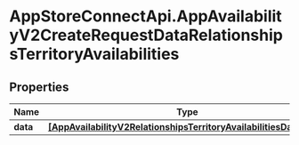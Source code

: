 # AppStoreConnectApi.AppAvailabilityV2CreateRequestDataRelationshipsTerritoryAvailabilities

## Properties

Name | Type | Description | Notes
------------ | ------------- | ------------- | -------------
**data** | [**[AppAvailabilityV2RelationshipsTerritoryAvailabilitiesDataInner]**](AppAvailabilityV2RelationshipsTerritoryAvailabilitiesDataInner.md) |  | 


